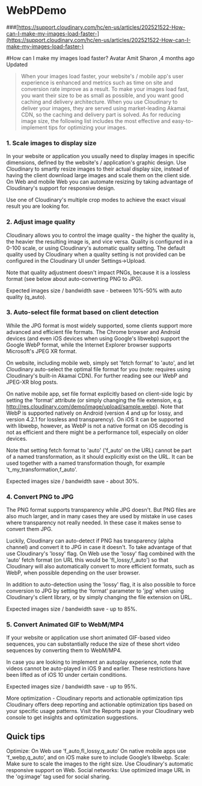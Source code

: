 # WebPDemo

###[https://support.cloudinary.com/hc/en-us/articles/202521522-How-can-I-make-my-images-load-faster-](https://support.cloudinary.com/hc/en-us/articles/202521522-How-can-I-make-my-images-load-faster-)

#How can I make my images load faster?
 Avatar  Amit Sharon ,4 months ago Updated
>When your images load faster, your website's / mobile app's user experience is enhanced and metrics such as time on site and conversion rate improve as a result. To make your images load fast, you want their size to be as small as possible, and you want good caching and delivery architecture. When you use Cloudinary to deliver your images, they are served using market-leading Akamai CDN, so the caching and delivery part is solved. As for reducing image size, the following list includes the most effective and easy-to-implement tips for optimizing your images. 

### 1. Scale images to display size
In your website or application you usually need to display images in specific dimensions, defined by the website's / application's graphic design. Use Cloudinary to smartly resize images to their actual display size, instead of having the client download large images and scale them on the client side. On Web and mobile Web you can automate resizing by taking advantage of Cloudinary's support for responsive design.

Use one of Cloudinary's multiple crop modes to achieve the exact visual result you are looking for.

### 2. Adjust image quality
Cloudinary allows you to control the image quality - the higher the quality is, the heavier the resulting image is, and vice versa. Quality is configured in a 0-100 scale, or using Cloudinary's automatic quality setting. The default quality used by Cloudinary when a quality setting is not provided can be configured in the Cloudinary UI under Settings->Upload.

Note that quality adjustment doesn't impact PNGs, because it is a lossless format (see below about auto-converting PNG to JPG).

Expected images size / bandwidth save - between 10%-50% with auto quality (q_auto).

### 3. Auto-select file format based on client detection
While the JPG format is most widely supported, some clients support more advanced and efficient file formats. The Chrome browser and Android devices (and even iOS devices when using Google's libwebp) support the Google WebP format, while the Internet Explorer browser supports Microsoft's JPEG XR format.

On website, including mobile web, simply set 'fetch format' to 'auto', and let Cloudinary auto-select the optimal file format for you (note: requires using Cloudinary's built-in Akamai CDN). For further reading see our WebP and JPEG-XR blog posts.

On native mobile app, set file format explicitly based on client-side logic by setting the 'format' attribute (or simply changing the file extension, e.g. http://res.cloudinary.com/demo/image/upload/sample.webp). Note that WebP is supported natively on Android (version 4 and up for lossy, and version 4.2.1 for lossless and transparency). On iOS it can be supported with libwebp, however, as WebP is not a native format on iOS decoding is not as efficient and there might be a performance toll, especially on older devices.

Note that setting fetch format to 'auto' ('f_auto' on the URL) cannot be part of a named transformation, as it should explicitly exist on the URL. It can be used together with a named transformation though, for example 't_my_transformation,f_auto'.

Expected images size / bandwidth save - about 30%.

### 4. Convert PNG to JPG
The PNG format supports transparency while JPG doesn't. But PNG files are also much larger, and in many cases they are used by mistake in use cases where transparency not really needed. In these case it makes sense to convert them JPG.

Luckily, Cloudinary can auto-detect if PNG has transparency (alpha channel) and convert it to JPG in case it doesn't. To take advantage of that use Cloudinary's 'lossy' flag. On Web use the 'lossy' flag combined with the 'auto' fetch format (on URL this would be 'fl_lossy,f_auto') so that Cloudinary will also automatically convert to more efficient formats, such as WebP, when possible depending on the user browser.

In addition to auto-detection using the 'lossy' flag, it is also possible to force conversion to JPG by setting the 'format' parameter to 'jpg' when using Cloudinary's client library, or by simply changing the file extension on URL.

Expected images size / bandwidth save - up to 85%.

### 5. Convert Animated GIF to WebM/MP4
If your website or application use short animated GIF-based video sequences, you can substantially reduce the size of these short video sequences by converting them to WebM/MP4.

In case you are looking to implement an autoplay experience, note that videos cannot be auto-played in iOS 9 and earlier. These restrictions have been lifted as of iOS 10 under certain conditions. 

Expected images size / bandwidth save - up to 95%.

More optimization - Cloudinary reports and actionable optimization tips
Cloudinary offers deep reporting and actionable optimization tips based on your specific usage patterns. Visit the Reports page in your Cloudinary web console to get insights and optimization suggestions.

## Quick tips
Optimize:
On Web use ‘f_auto,fl_lossy,q_auto’ 
On native mobile apps use ‘f_webp,q_auto’, and on iOS make sure to include Google’s libwebp.
Scale: Make sure to scale the images to the right size. Use Cloudinary's automatic responsive support on Web.
Social networks: Use optimized image URL in the 'og:image' tag used for social sharing. 

